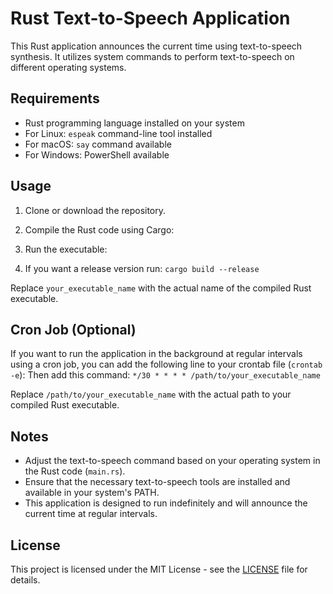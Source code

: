 # Rust Text-to-Speech Application

This Rust application announces the current time using text-to-speech synthesis. It utilizes system commands to perform
text-to-speech on different operating systems.

## Requirements

- Rust programming language installed on your system
- For Linux: `espeak` command-line tool installed
- For macOS: `say` command available
- For Windows: PowerShell available

## Usage

1. Clone or download the repository.

2. Compile the Rust code using Cargo:

3. Run the executable:

4. If you want a release version run: `cargo build --release`

Replace `your_executable_name` with the actual name of the compiled Rust executable.

## Cron Job (Optional)

If you want to run the application in the background at regular intervals using a cron job, you can add the following
line to your crontab file (`crontab -e`):
Then add this command:
`*/30 * * * * /path/to/your_executable_name`

Replace `/path/to/your_executable_name` with the actual path to your compiled Rust executable.

## Notes

- Adjust the text-to-speech command based on your operating system in the Rust code (`main.rs`).
- Ensure that the necessary text-to-speech tools are installed and available in your system's PATH.
- This application is designed to run indefinitely and will announce the current time at regular intervals.

## License

This project is licensed under the MIT License - see the [LICENSE](LICENSE) file for details.
